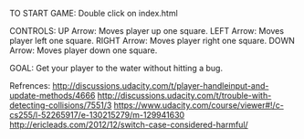 TO START GAME:
Double click on index.html

CONTROLS:
UP Arrow: Moves player up one square.
LEFT Arrow: Moves player left one square.
RIGHT Arrow: Moves player right one square.
DOWN Arrow: Moves player down one square.

GOAL:
Get your player to the water without hitting a bug.


Refrences:
http://discussions.udacity.com/t/player-handleinput-and-update-methods/4666
http://discussions.udacity.com/t/trouble-with-detecting-collisions/7551/3
https://www.udacity.com/course/viewer#!/c-cs255/l-52265917/e-130215279/m-129941630
http://ericleads.com/2012/12/switch-case-considered-harmful/
